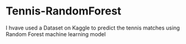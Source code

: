 # Tennis-RandomForest

I hvave used a Dataset on Kaggle to predict the tennis matches using Random Forest machine learning model
